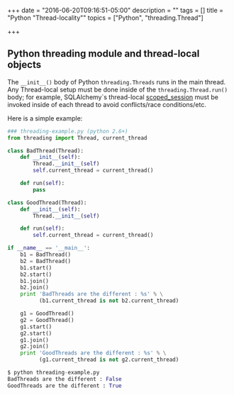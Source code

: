 +++
date = "2016-06-20T09:16:51-05:00"
description = ""
tags = []
title = "Python \"Thread-locality\""
topics = ["Python", "threading.Thread"]

+++
## Python threading module and thread-local objects

The `__init__()` body of Python `threading.Threads` runs in the main thread.
Any Thread-local setup must be done inside of the `threading.Thread.run()` body;
for example, SQLAlchemy`s thread-local [scoped_session](http://docs.sqlalchemy.org/en/latest/orm/contextual.html) must be invoked inside of each thread to avoid conflicts/race conditions/etc.

Here is a simple example:

```python
### threading-example.py (python 2.6+)
from threading import Thread, current_thread

class BadThread(Thread):
    def __init__(self):
        Thread.__init__(self)
        self.current_thread = current_thread()

    def run(self):
        pass

class GoodThread(Thread):
    def __init__(self):
        Thread.__init__(self)

    def run(self):
        self.current_thread = current_thread()

if __name__ == '__main__':
    b1 = BadThread()
    b2 = BadThread()
    b1.start()
    b2.start()
    b1.join()
    b2.join()
    print 'BadThreads are the different : %s' % \
          (b1.current_thread is not b2.current_thread)

    g1 = GoodThread()
    g2 = GoodThread()
    g1.start()
    g2.start()
    g1.join()
    g2.join()
    print 'GoodThreads are the different : %s' % \
          (g1.current_thread is not g2.current_thread)
```

```python
$ python threading-example.py
BadThreads are the different : False
GoodThreads are the different : True
```

